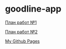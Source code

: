 # goodline-app
[План работ №1](https://github.com/ZemlyanukhinNikita/goodline-app/blob/master/Roadmap1.md)

[План работ №2](https://github.com/ZemlyanukhinNikita/goodline-app/blob/master/Roadmap2.md)

[My Github Pages](https://zemlyanukhinnikita.github.io/goodline-app/)
